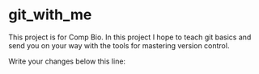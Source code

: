 # git_with_me
This project is for Comp Bio.  In this project I hope to teach git basics and send you on your way with the tools for mastering version control.



Write your changes below this line:

